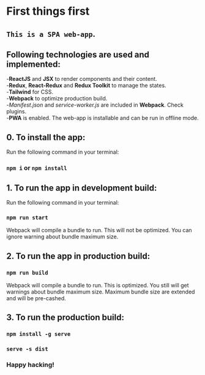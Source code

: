 # First things first

## `This is a SPA web-app`.

## Following technologies are used and implemented:

-**ReactJS** and **JSX** to render components and their content.\
-**Redux**, **React-Redux** and **Redux Toolkit** to manage the states.\
-**Tailwind** for CSS.\
-**Webpack** to optimize production build.\
-*Manifest.json* and *service-worker.js* are included in **Webpack**. Check plugins.\
-**PWA** is enabled. The web-app is installable and can be run in offline mode.

## 0. To install the app:

Run the following command in your terminal:

### `npm i` or `npm install`

## 1. To run the app in development build:

Run the following command in your terminal:

### `npm run start`

Webpack will compile a bundle to run. This will not be optimized. You can ignore warning about bundle maximum size.

## 2. To run the app in production build:

### `npm run build`

Webpack will compile a bundle to run. This is optimized. You still will get warnings about bundle maximum size. Maximum bundle size are extended and will be pre-cashed.

## 3. To run the production build:

### `npm install -g serve`
### `serve -s dist`

### Happy hacking!